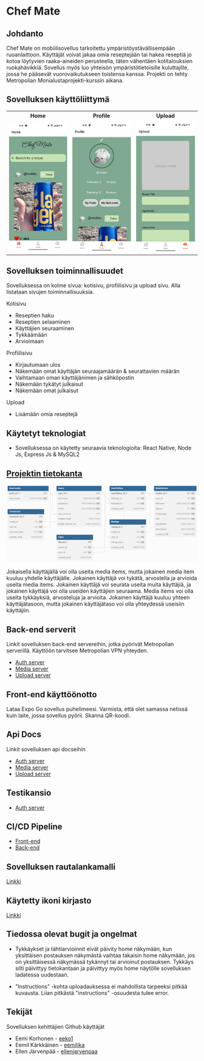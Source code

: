 <h1>
    Chef Mate
</h1>

## Johdanto

Chef Mate on mobiilisovellus tarkoitettu ympäristöystävällisempään ruoanlaittoon.
Käyttäjät voivat jakaa omia reseptejään tai hakea reseptiä jo kotoa löytyvien raaka-aineiden perusteella, täten vähentäen kotitalouksien ruokahävikkiä.
Sovellus myös luo yhteisön ympäristötietoisille kuluttajille, jossa he pääsevät vuorovaikutukseen toistensa kanssa. Projekti on tehty Metropolian Monialustaprojekti-kurssin aikana.

## Sovelluksen käyttöliittymä

<table>
  <tr>
    <th>Home</th>
    <th>Profile</th>
    <th>Upload</th>
  </tr>
  <tr>
    <td><img src="./assets/screenshots/Chefmate-homepage.jpg" alt="Homepage" width="200"/></td>
    <td><img src="./assets/screenshots/Chefmate-profilepage.jpg" alt="Profile Page" width="200"/></td>
    <td><img src="./assets/screenshots/Chefmate-uploadpage.jpg" alt="Upload Page" width="200"/></td>
  </tr>
</table>

## Sovelluksen toiminnallisuudet

Sovelluksessa on kolme sivua: kotisivu, profiilisivu ja upload sivu. Alla listataan sivujen toiminnallisuuksia.

Kotisivu

- Reseptien haku
- Reseptien selaaminen
- Käyttäjien seuraaminen
- Tykkäämään
- Arvioimaan

Profiilisivu

- Kirjautumaan ulos
- Näkemään omat käyttäjän seuraajamäärän & seurattavien määrän
- Vaihtamaan oman käyttäjänimen ja sähköpostin
- Näkemään tykätyt julkaisut
- Näkemään omat julkaisut

Upload

- Lisämään omia reseptejä

## Käytetyt teknologiat

- Sovelluksessa on käytetty seuraavia teknologioita: React Native, Node Js, Express Js & MySQL2

## [Projektin tietokanta](https://github.com/eeko1/Chef-Mate-Backend/blob/main/database.sql)

<img src="./assets/database-diagram-updated.png" alt="SQL Diagram" width="900">

Jokaisella käyttäjällä voi olla useita media items, mutta jokainen media item kuuluu yhdelle käyttäjälle. Jokainen käyttäjä voi tykätä, arvostella ja arvioida useita media items. Jokainen käyttäjä voi seurata useita muita käyttäjiä, ja jokainen käyttäjä voi olla useiden käyttäjien seuraama. Media items voi olla useita tykkäyksiä, arvosteluja ja arvioita. Jokainen käyttäjä kuuluu yhteen käyttäjätasoon, mutta jokainen käyttäjätaso voi olla yhteydessä useisiin käyttäjiin.

## Back-end serverit

Linkit sovelluksen back-end servereihin, jotka pyörivät Metropolian serverillä. Käyttöön tarvitsee Metropolian VPN yhteyden.

- [Auth server](http://10.120.32.59/auth-api/api/v1)
- [Media server](http://0.120.32.59/media-api/api/v1)
- [Upload server](http://10.120.32.59/upload/api/v1)

## Front-end käyttöönotto

Lataa Expo Go sovellus puhelimeesi. Varmista, että olet samassa netissä kuin laite, jossa sovellus pyörii. Skanna QR-koodi.

## Api Docs

Linkit sovelluksen api docseihin

- [Auth server](https://users.metropolia.fi/~eemiko/Apidocs/Auth-server/)
- [Media server](https://users.metropolia.fi/~eemiko/Apidocs/Media-Api/)
- [Upload server](https://users.metropolia.fi/~eemiko/Apidocs/Upload-server/)

## Testikansio

- [Auth server](https://github.com/eeko1/Chef-Mate-Backend/tree/main/servers/auth-server/test)

## CI/CD Pipeline

- [Front-end](https://github.com/eeko1/Chef-Mate-Frontend/tree/main/.github/workflows)
- [Back-end](https://github.com/eeko1/Chef-Mate-Backend/tree/main/.github/workflows)

## Sovelluksen rautalankamalli

[Linkki](https://www.figma.com/file/pSZZJuq3HMJxlCc6EUkCh0/chef-mate?type=design&node-id=1-2&mode=design&t=orntoBIQE01FHznn-0)

## Käytetty ikoni kirjasto

[Linkki](https://oblador.github.io/react-native-vector-icons/)

## Tiedossa olevat bugit ja ongelmat

- Tykkäykset ja tähtiarvioinnit eivät päivity home näkymään, kun yksittäisen postauksen näkymästä vaihtaa takaisin home näkymään, jos on yksittäisessä näkymässä tykännyt tai arvioinut postauksen. Tykkäys silti päivittyy tietokantaan ja päivittyy myös home näytölle sovelluksen ladatessa uudestaan.

- "Instructions" -kohta uploadauksessa ei mahdollista tarpeeksi pitkää kuvausta. Liian pitkästä "instructions" -osuudesta tulee error.

## Tekijät

Sovelluksen kehittäjien Github käyttäjät

- Eemi Korhonen - [eeko1](https://github.com/eeko1)
- Eemil Kärkkäinen - [eemiljka](https://github.com/eemiljka)
- Ellen Järvenpää - [ellenjarvenpaa](https://github.com/ellenjarvenpaa)
